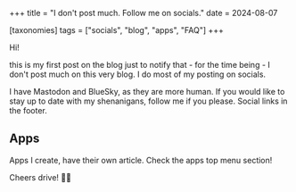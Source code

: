 +++
title = "I don't post much. Follow me on socials."
date = 2024-08-07

[taxonomies]
tags = ["socials", "blog", "apps", "FAQ"]
+++

Hi!

this is my first post on the blog just to notify that - for the time being - I
don't post much on this very blog. I do most of my posting on socials.

I have Mastodon and BlueSky, as they are more human. If you would like to stay
up to date with my shenanigans, follow me if you please. Social links in the
footer.

## Apps

Apps I create, have their own article. Check the apps top menu section!

Cheers drive! 🍻🚌
